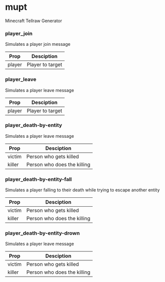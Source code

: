 # mupt
Minecraft Tellraw Generator

### player_join
Simulates a player join message

Prop | Desciption
-----|-----------
player | Player to target

### player_leave
Simulates a player leave message

Prop | Desciption
-----|-----------
player | Player to target

### player_death-by-entity
Simulates a player leave message

Prop | Desciption
-----|-----------
victim | Person who gets killed
killer | Person who does the killing

### player_death-by-entity-fall
Simulates a player falling to their death while trying to escape another entity

Prop | Desciption
-----|-----------
victim | Person who gets killed
killer | Person who does the killing

### player_death-by-entity-drown
Simulates a player leave message

Prop | Desciption
-----|-----------
victim | Person who gets killed
killer | Person who does the killing
